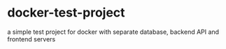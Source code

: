 # docker-test-project
a simple test project for docker with separate database, backend API and frontend servers
